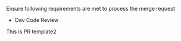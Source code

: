Ensure following requirements are met to process the merge request

- Dev Code Review

This is PR template2
